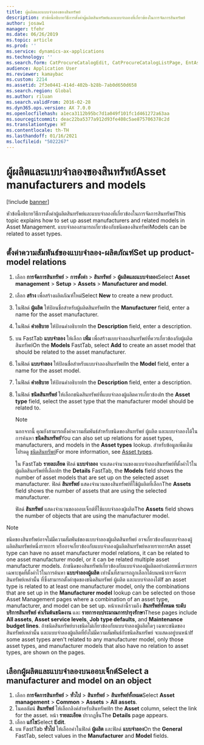 ```yaml
---
title: ผู้ผลิตและแบบจำลองของสินทรัพย์
description: หัวข้อนี้อธิบายวิธีการตั้งค่าผู้ผลิตสินทรัพย์และแบบจำลองที่เกี่ยวข้องในการจัดการสินทรัพย์
author: josaw1
manager: tfehr
ms.date: 06/26/2019
ms.topic: article
ms.prod: ''
ms.service: dynamics-ax-applications
ms.technology: ''
ms.search.form: CatProcureCatalogEdit, CatProcureCatalogListPage, EntAssetProductLookup, EntAssetModelLookup, EntAssetProduct
audience: Application User
ms.reviewer: kamaybac
ms.custom: 2214
ms.assetid: 2f3e0441-414d-402b-b28b-7ab0d650d658
ms.search.region: Global
ms.author: riluan
ms.search.validFrom: 2016-02-28
ms.dyn365.ops.version: AX 7.0.0
ms.openlocfilehash: a1eca3112b95bc7d1a049f101fc1d461272a63aa
ms.sourcegitcommit: deac22ba5377a912d93fe408c5ae875706378c2d
ms.translationtype: HT
ms.contentlocale: th-TH
ms.lasthandoff: 01/16/2021
ms.locfileid: "5022267"
---
```

# <a name="asset-manufacturers-and-models"></a><span data-ttu-id="e53a2-103">ผู้ผลิตและแบบจำลองของสินทรัพย์</span><span class="sxs-lookup"><span data-stu-id="e53a2-103">Asset manufacturers and models</span></span>

[!include [banner](../../includes/banner.md)]

 

<span data-ttu-id="e53a2-104">หัวข้อนี้อธิบายวิธีการตั้งค่าผู้ผลิตสินทรัพย์และแบบจำลองที่เกี่ยวข้องในการจัดการสินทรัพย์</span><span class="sxs-lookup"><span data-stu-id="e53a2-104">This topic explains how to set up asset manufacturers and related models in Asset Management.</span></span> <span data-ttu-id="e53a2-105">แบบจำลองสามารถเกี่ยวข้องกับชนิดของสินทรัพย์</span><span class="sxs-lookup"><span data-stu-id="e53a2-105">Models can be related to asset types.</span></span>

## <a name="set-up-product-model-relations"></a><span data-ttu-id="e53a2-106">ตั้งค่าความสัมพันธ์ของแบบจำลอง-ผลิตภัณฑ์</span><span class="sxs-lookup"><span data-stu-id="e53a2-106">Set up product-model relations</span></span>

1. <span data-ttu-id="e53a2-107">เลือก **การจัดการสินทรัพย์** \> **การตั้งค่า** \> **สินทรัพย์** \> **ผู้ผลิตและแบบจำลอง**</span><span class="sxs-lookup"><span data-stu-id="e53a2-107">Select **Asset management** \> **Setup** \> **Assets** \> **Manufacturer and model**.</span></span>
2. <span data-ttu-id="e53a2-108">เลือก **สร้าง** เพื่อสร้างผลิตภัณฑ์ใหม่</span><span class="sxs-lookup"><span data-stu-id="e53a2-108">Select **New** to create a new product.</span></span>
3. <span data-ttu-id="e53a2-109">ในฟิลด์ **ผู้ผลิต** ให้ป้อนชื่อสำหรับผู้ผลิตสินทรัพย์</span><span class="sxs-lookup"><span data-stu-id="e53a2-109">In the **Manufacturer** field, enter a name for the asset manufacturer.</span></span>
4. <span data-ttu-id="e53a2-110">ในฟิลด์ **คำอธิบาย** ให้ป้อนคำอธิบาย</span><span class="sxs-lookup"><span data-stu-id="e53a2-110">In the **Description** field, enter a description.</span></span>
5. <span data-ttu-id="e53a2-111">บน FastTab **แบบจำลอง** ให้เลือก **เพิ่ม** เพื่อสร้างแบบจำลองสินทรัพย์ที่ควรเกี่ยวข้องกับผู้ผลิตสินทรัพย์</span><span class="sxs-lookup"><span data-stu-id="e53a2-111">On the **Models** FastTab, select **Add** to create an asset model that should be related to the asset manufacturer.</span></span>
6. <span data-ttu-id="e53a2-112">ในฟิลด์ **แบบจำลอง** ให้ป้อนชื่อสำหรับแบบจำลองสินทรัพย์</span><span class="sxs-lookup"><span data-stu-id="e53a2-112">In the **Model** field, enter a name for the asset model.</span></span>
7. <span data-ttu-id="e53a2-113">ในฟิลด์ **คำอธิบาย** ให้ป้อนคำอธิบาย</span><span class="sxs-lookup"><span data-stu-id="e53a2-113">In the **Description** field, enter a description.</span></span>
8. <span data-ttu-id="e53a2-114">ในฟิลด์ **ชนิดสินทรัพย์** ให้เลือกชนิดสินทรัพย์ที่แบบจำลองผู้ผลิตควรเกี่ยวข้อง</span><span class="sxs-lookup"><span data-stu-id="e53a2-114">In the **Asset type** field, select the asset type that the manufacturer model should be related to.</span></span>

    > [!NOTE]
    > <span data-ttu-id="e53a2-115">นอกจากนี้ คุณยังสามารถตั้งค่าความสัมพันธ์สำหรับชนิดของสินทรัพย์ ผู้ผลิต และแบบจำลองได้ในการค้นหา **ชนิดสินทรัพย์**</span><span class="sxs-lookup"><span data-stu-id="e53a2-115">You can also set up relations for asset types, manufacturers, and models in the **Asset types** lookup.</span></span> <span data-ttu-id="e53a2-116">สำหรับข้อมูลเพิ่มเติม โปรดดู [ชนิดสินทรัพย์](../setup-for-objects/object-types.md)</span><span class="sxs-lookup"><span data-stu-id="e53a2-116">For more information, see [Asset types](../setup-for-objects/object-types.md).</span></span>

    <span data-ttu-id="e53a2-117">ใน FastTab **รายละเอียด** ฟิลด์ **แบบจำลอง** จะแสดงจำนวนของแบบจำลองสินทรัพย์ที่ตั้งค่าไว้ในผู้ผลิตสินทรัพย์ที่เลือก</span><span class="sxs-lookup"><span data-stu-id="e53a2-117">In the **Details** FastTab, the **Models** field shows the number of asset models that are set up on the selected asset manufacturer.</span></span> <span data-ttu-id="e53a2-118">ฟิลด์ **สินทรัพย์** แสดงจำนวนของสินทรัพย์ที่ใช้ผู้ผลิตที่เลือก</span><span class="sxs-lookup"><span data-stu-id="e53a2-118">The **Assets** field shows the number of assets that are using the selected manufacturer.</span></span>
    
    <span data-ttu-id="e53a2-119">ฟิลด์ **สินทรัพย์** แสดงจำนวนของออบเจ็กต์ที่ใช้แบบจำลองผู้ผลิต</span><span class="sxs-lookup"><span data-stu-id="e53a2-119">The **Assets** field shows the number of objects that are using the manufacturer model.</span></span>

> [!NOTE]
> <span data-ttu-id="e53a2-120">ชนิดของสินทรัพย์อาจไม่มีความสัมพันธ์ของแบบจำลองผู้ผลิตสินทรัพย์ อาจเกี่ยวข้องกับแบบจำลองผู้ผลิตสินทรัพย์หนึ่งรายการ หรืออาจเกี่ยวข้องกับแบบจำลองผู้ผลิตสินทรัพย์หลายรายการ</span><span class="sxs-lookup"><span data-stu-id="e53a2-120">An asset type can have no asset manufacturer model relations, it can be related to one asset manufacturer model, or it can be related multiple asset manufacturer models.</span></span> <span data-ttu-id="e53a2-121">ถ้าชนิดของสินทรัพย์เกี่ยวข้องกับแบบจำลองผู้ผลิตอย่างน้อยหนึ่งรายการ เฉพาะชุดที่ตั้งค่าไว้ในการค้นหา **แบบจำลองผู้ผลิต** เท่านั้นที่สามารถถูกเลือกได้บนหน้าการจัดการสินทรัพย์เหล่านั้น ที่ซึ่งสามารถตั้งค่าชุดของชนิดสินทรัพย์ ผู้ผลิต และแบบจำลองได้</span><span class="sxs-lookup"><span data-stu-id="e53a2-121">If an asset type is related to at least one manufacturer model, only the combinations that are set up in the **Manufacturer model** lookup can be selected on those Asset Management pages where a combination of an asset type, manufacturer, and model can be set up.</span></span> <span data-ttu-id="e53a2-122">หน้าเหล่านี้รวมถึง **สินทรัพย์ทั้งหมด** **ระดับบริการสินทรัพย์** **ค่าเริ่มต้นชนิดงาน** และ **รายการงบประมาณการบำรุงรักษา**</span><span class="sxs-lookup"><span data-stu-id="e53a2-122">These pages include **All assets**, **Asset service levels**, **Job type defaults**, and **Maintenance budget lines**.</span></span> <span data-ttu-id="e53a2-123">ถ้าชนิดสินทรัพย์บางชนิดไม่เกี่ยวข้องกับแบบจำลองผู้ผลิตใดๆ เฉพาะชนิดของสินทรัพย์เหล่านั้น และแบบจำลองผู้ผลิตที่ยังไม่มีความสัมพันธ์กับชนิดสินทรัพย์ จะแสดงอยู่บนหน้า</span><span class="sxs-lookup"><span data-stu-id="e53a2-123">If some asset types aren't related to any manufacturer model, only those asset types, and manufacturer models that also have no relation to asset types, are shown on the pages.</span></span>

## <a name="select-a-manufacturer-and-model-on-an-object"></a><span data-ttu-id="e53a2-124">เลือกผู้ผลิตและแบบจำลองบนออบเจ็กต์</span><span class="sxs-lookup"><span data-stu-id="e53a2-124">Select a manufacturer and model on an object</span></span>

1. <span data-ttu-id="e53a2-125">เลือก **การจัดการสินทรัพย์** \> **ทั่วไป** \> **สินทรัพย์** \> **สินทรัพย์ทั้งหมด**</span><span class="sxs-lookup"><span data-stu-id="e53a2-125">Select **Asset management** \> **Common** \> **Assets** \> **All assets**.</span></span>
2. <span data-ttu-id="e53a2-126">ในคอลัมน์ **สินทรัพย์** ให้เลือกลิงค์สำหรับสินทรัพย์</span><span class="sxs-lookup"><span data-stu-id="e53a2-126">In the **Asset** column, select the link for the asset.</span></span> <span data-ttu-id="e53a2-127">หน้า **รายละเอียด** ปรากฏขึ้น</span><span class="sxs-lookup"><span data-stu-id="e53a2-127">The **Details** page appears.</span></span>
3. <span data-ttu-id="e53a2-128">เลือก **แก้ไข**</span><span class="sxs-lookup"><span data-stu-id="e53a2-128">Select **Edit**.</span></span>
4. <span data-ttu-id="e53a2-129">บน FastTab **ทั่วไป** ให้เลือกค่าในฟิลด์ **ผู้ผลิต** และฟิลด์ **แบบจำลอง**</span><span class="sxs-lookup"><span data-stu-id="e53a2-129">On the **General** FastTab, select values in the **Manufacturer** and **Model** fields.</span></span>
